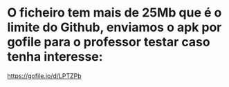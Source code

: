 # O ficheiro tem mais de 25Mb que é o limite do Github, enviamos o apk por gofile para o professor testar caso tenha interesse:

https://gofile.io/d/LPTZPb
